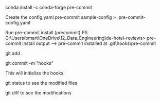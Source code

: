 
conda install -c conda-forge pre-commit

Create the config.yaml
    pre-commit sample-config > .pre-commit-config.yaml

Run pre-commit install
(precommit) PS C:\Users\bmart\OneDrive\12_Data_Engineering\de-hotel-reviews> pre-commit install
output --> pre-commit installed at .git\hooks\pre-commit


git add .

git commit -m "hooks"

This will initialize the hooks

git status to see the modified files

git diff to see the modifications
